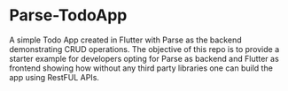 # Parse-TodoApp
A simple Todo App created in Flutter with Parse as the backend demonstrating CRUD operations. The objective of this repo is to provide a starter example for developers opting for Parse as backend and Flutter as frontend showing how without any third party libraries one can build the app using RestFUL APIs. 
